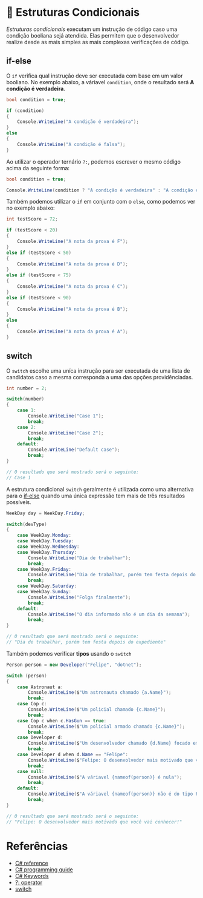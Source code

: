 # 🔀 Estruturas Condicionais

*Estruturas condicionais* executam um instrução de código caso uma condição booliana sejá atendida. Elas permitem que o desenvolvedor realize desde as mais simples as mais complexas verificações de código.

## if-else

O `if` verifica qual instrução deve ser executada com base em um valor booliano. No exemplo abaixo, a váriavel `condition`, onde o resultado será **A condição é verdadeira**.
```C#
bool condition = true;

if (condition)
{
    Console.WriteLine("A condição é verdadeira");
}
else
{
    Console.WriteLine("A condição é falsa");
}
```

Ao utilizar o operador ternário `?:`, podemos escrever o mesmo código acima da seguinte forma:
```C#
bool condition = true;

Console.WriteLine(condition ? "A condição é verdadeira" : "A condição é falsa");
```

Também podemos utilizar o `if` em conjunto com o `else`, como podemos ver no exemplo abaixo:
```C#
int testScore = 72;

if (testScore < 20)
{
    Console.WriteLine("A nota da prova é F");
}
else if (testScore < 50)
{
    Console.WriteLine("A nota da prova é D");
}
else if (testScore < 75)
{
    Console.WriteLine("A nota da prova é C");
}
else if (testScore < 90)
{
    Console.WriteLine("A nota da prova é B");
}
else
{
    Console.WriteLine("A nota da prova é A");
}
```

## switch

O `switch` escolhe uma uníca instrução para ser executada de uma lista de candidatos caso a mesma corresponda a uma das opções providênciadas.
```C#
int number = 2;

switch(number)
{
    case 1:
        Console.WriteLine("Case 1");
        break;
    case 2:
        Console.WriteLine("Case 2");
        break;
    default:
        Console.WriteLine("Default case");
        break;
}

// O resultado que será mostrado será o seguinte:
// Case 1
```

A estrutura condicional `switch` geralmente é utilizada como uma alternativa para o [if-else]() quando uma única expressão tem mais de três resultados possíveis.
```C#
WeekDay day = WeekDay.Friday;

switch(devType)
{
    case WeekDay.Monday:
    case WeekDay.Tuesday:
    case WeekDay.Wednesday:
    case WeekDay.Thursday:
        Console.WriteLine("Dia de trabalhar");
        break;
    case WeekDay.Friday:
        Console.WriteLine("Dia de trabalhar, porém tem festa depois do expediente");
        break;
    case WeekDay.Saturday:
    case WeekDay.Sunday:
        Console.WriteLine("Folga finalmente");
        break;
    default:
        Console.WriteLine("O dia informado não é um dia da semana");
        break;
}

// O resultado que será mostrado será o seguinte:
// "Dia de trabalhar, porém tem festa depois do expediente"
```

Também podemos verificar **tipos** usando o `switch`
```C#
Person person = new Developer("Felipe", "dotnet");

switch (person)
{
    case Astronaut a:
        Console.WriteLine($"Um astronauta chamado {a.Name}");
        break;
    case Cop c:
        Console.WriteLine($"Um policial chamado {c.Name}");
        break;
    case Cop c when c.HasGun == true:
        Console.WriteLine($"Um policial armado chamado {c.Name}");
        break;
    case Developer d:
        Console.WriteLine($"Um desenvolvedor chamado {d.Name} focado em {d.ProgrammingLanguage}");
        break;
    case Developer d when d.Name == "Felipe":
        Console.WriteLine($"Felipe: O desenvolvedor mais motivado que você vai conhecer!");
        break;
    case null:
        Console.WriteLine($"A váriavel {nameof(person)} é nula");
        break;
    default:
        Console.WriteLine($"A váriavel {nameof(person)} não é do tipo Person");
        break;
}

// O resultado que será mostrado será o seguinte:
// "Felipe: O desenvolvedor mais motivado que você vai conhecer!"
```

# Referências
* [C# reference](https://docs.microsoft.com/en-us/dotnet/csharp/language-reference/)
* [C# programming guide](https://docs.microsoft.com/en-us/dotnet/csharp/programming-guide/)
* [C# Keywords](https://docs.microsoft.com/en-us/dotnet/csharp/language-reference/keywords/)
* [?: operator](https://docs.microsoft.com/en-us/dotnet/csharp/language-reference/operators/conditional-operator)
* [switch](https://docs.microsoft.com/en-us/dotnet/csharp/language-reference/keywords/switch)